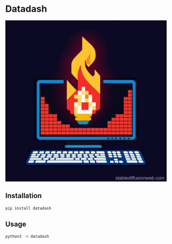 # Datadash

![](docs/assets/45ac32d5-5c4e-4574-a458-0337197ee27d.jpg)

## Installation

```bash
pip install datadash
```

## Usage

```bash
python3 -m datadash
```
